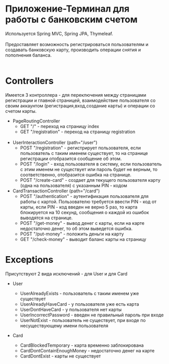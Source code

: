 # Приложение-Терминал для работы с банковским счетом
Используется Spring MVC, Spring JPA, Thymeleaf. </br></br>
Предоставляет возможность регистрироваться пользователям и создавать банковскую карту,
производить операции снятия и пополнения баланса.
</br></br>

# Controllers
Имеется 3 контроллера - для переключения между страницами регистрации и главной страницей,
взаимодействие пользователя со своим аккаунтом (регистрация,вход,создание карты) и операции
со счетом карты.

- PageRoutingController
    - GET "/" - переход на страницу index
    - GET "/registration" - переход на страницу registration
</br></br>
- UserInteractionController (path="/user")
    - POST "/registration" - регистрирует пользователя, если пользователь с таким
        именем существует, то на странице регистрации отобразится сообщение об этом.
    - POST "/login" - вход пользователя в систему, если пользователь с этим именем не существует
        или пароль будет не верным, то соответственно, отобразится ошибка на странице.
    - POST "/create-card" - создает для текущего пользователя карту (одна на пользователя) 
        с указанным PIN - кодом
- CardTransactionController (path="/card")
    - POST "/authentication" - аутентификация пользователя для работы с картой. Пользователю
        требуется ввести PIN - код от карты, если PIN - код введен не верно 5 раз, то карта
        блокируется на 10 секунд, сообщения о каждой из ошибок выводятся на странице.
    - POST "/get-money" - вывод денег с карты, если на карте недостаточно денег, то об этом
        выведется ошибка.
    - POST "/put-money" - положить деньги на карту
    - GET "/check-money" - выводит баланс карты на страницу

# Exceptions
Присутствуют 2 вида исключений - для User и для Card

- User
  - UserAlreadyExists - пользователь с таким именем уже существует
  - UserAlreadyHaveCard - у пользователя уже есть карта
  - UserDontHaveCard - у пользователя нет карты
  - UserIncorrectPassword - введен не правильный пароль при входе
  - UserNotExist - пользователь не существует, при входе по несуществующему имени пользователя
  
- Card
  - CardBlockedTemporary - карта временно заблокирована
  - CardDontContainEnoughMoney - недостаточно денег на карте
  - CardDontExist - карты не существует
  
